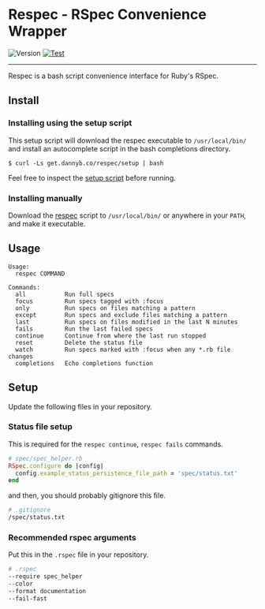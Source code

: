 # Respec - RSpec Convenience Wrapper

![Version](https://img.shields.io/badge/version-0.1.0-blue.svg)
[![Test](https://github.com/DannyBen/respec/actions/workflows/test.yml/badge.svg)](https://github.com/DannyBen/respec/actions/workflows/test.yml)

---

Respec is a bash script convenience interface for Ruby's RSpec.

## Install

### Installing using the setup script

This setup script will download the respec executable to `/usr/local/bin/` and
install an autocomplete script in the bash completions directory.

```shell
$ curl -Ls get.dannyb.co/respec/setup | bash
```

Feel free to inspect the [setup script](setup) before running.


### Installing manually

Download the [respec](respec) script to `/usr/local/bin/` or anywhere in your
`PATH`, and make it executable.


## Usage

```
Usage:
  respec COMMAND

Commands:
  all           Run full specs
  focus         Run specs tagged with :focus
  only          Run specs on files matching a pattern
  except        Run specs and exclude files matching a pattern
  last          Run specs on files modified in the last N minutes
  fails         Run the last failed specs
  continue      Continue from where the last run stopped
  reset         Delete the status file
  watch         Run specs marked with :focus when any *.rb file changes
  completions   Echo completions function
```

## Setup 

Update the following files in your repository.

### Status file setup

This is required for the `respec continue`, `respec fails` commands.


```ruby
# spec/spec_helper.rb
RSpec.configure do |config|
  config.example_status_persistence_file_path = 'spec/status.txt'
end
```

and then, you should probably gitignore this file.

```bash
# .gitignore
/spec/status.txt
```

### Recommended rspec arguments

Put this in the `.rspec` file in your repository.


```bash
# .rspec
--require spec_helper
--color
--format documentation
--fail-fast
```
